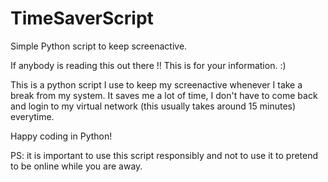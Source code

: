 # TimeSaverScript
Simple Python script to keep screenactive.

If anybody is reading this out there !! This is for your information. :)

This is a python script I use to keep my screenactive whenever I take a break from my system.
It saves me a lot of time, I don't have to come back and login to my virtual network (this usually takes around 15 minutes) everytime.


Happy coding in Python!

PS: it is important to use this script responsibly and not to use it to pretend to be online while you are away.


